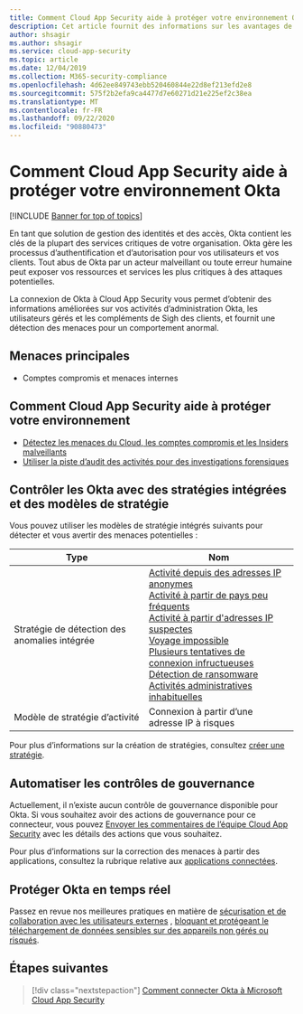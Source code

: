 ```yaml
---
title: Comment Cloud App Security aide à protéger votre environnement Okta
description: Cet article fournit des informations sur les avantages de la connexion de votre application Okta à Cloud App Security à l’aide du connecteur API pour la visibilité et le contrôle de l’utilisation.
author: shsagir
ms.author: shsagir
ms.service: cloud-app-security
ms.topic: article
ms.date: 12/04/2019
ms.collection: M365-security-compliance
ms.openlocfilehash: 4d62ee849743ebb520460844e22d8ef213efd2e8
ms.sourcegitcommit: 575f2b2efa9ca4477d7e60271d21e225ef2c38ea
ms.translationtype: MT
ms.contentlocale: fr-FR
ms.lasthandoff: 09/22/2020
ms.locfileid: "90880473"
---
```

# <a name="how-cloud-app-security-helps-protect-your-okta-environment"></a>Comment Cloud App Security aide à protéger votre environnement Okta

[!INCLUDE [Banner for top of topics](includes/banner.md)]

En tant que solution de gestion des identités et des accès, Okta contient les clés de la plupart des services critiques de votre organisation. Okta gère les processus d’authentification et d’autorisation pour vos utilisateurs et vos clients. Tout abus de Okta par un acteur malveillant ou toute erreur humaine peut exposer vos ressources et services les plus critiques à des attaques potentielles.

La connexion de Okta à Cloud App Security vous permet d’obtenir des informations améliorées sur vos activités d’administration Okta, les utilisateurs gérés et les compléments de Sigh des clients, et fournit une détection des menaces pour un comportement anormal.

## <a name="main-threats"></a>Menaces principales

- Comptes compromis et menaces internes

## <a name="how-cloud-app-security-helps-to-protect-your-environment"></a>Comment Cloud App Security aide à protéger votre environnement

- [Détectez les menaces du Cloud, les comptes compromis et les Insiders malveillants](best-practices.md#detect-cloud-threats-compromised-accounts-malicious-insiders-and-ransomware)
- [Utiliser la piste d’audit des activités pour des investigations forensiques](best-practices.md#use-the-audit-trail-of-activities-for-forensic-investigations)

## <a name="control-okta-with-built-in-policies-and-policy-templates"></a>Contrôler les Okta avec des stratégies intégrées et des modèles de stratégie

Vous pouvez utiliser les modèles de stratégie intégrés suivants pour détecter et vous avertir des menaces potentielles :

| Type | Nom |
| ---- | ---- |
| Stratégie de détection des anomalies intégrée | [Activité depuis des adresses IP anonymes](anomaly-detection-policy.md#activity-from-anonymous-ip-addresses)<br />[Activité à partir de pays peu fréquents](anomaly-detection-policy.md#activity-from-infrequent-country)<br />[Activité à partir d'adresses IP suspectes](anomaly-detection-policy.md#activity-from-suspicious-ip-addresses)<br />[Voyage impossible](anomaly-detection-policy.md#impossible-travel)<br />[Plusieurs tentatives de connexion infructueuses](anomaly-detection-policy.md#multiple-failed-login-attempts)<br />[Détection de ransomware](anomaly-detection-policy.md#ransomware-activity)<br />[Activités administratives inhabituelles](anomaly-detection-policy.md#unusual-activities-by-user) |
| Modèle de stratégie d’activité | Connexion à partir d’une adresse IP à risques |

Pour plus d’informations sur la création de stratégies, consultez [créer une stratégie](control-cloud-apps-with-policies.md#create-a-policy).

## <a name="automate-governance-controls"></a>Automatiser les contrôles de gouvernance

Actuellement, il n’existe aucun contrôle de gouvernance disponible pour Okta. Si vous souhaitez avoir des actions de gouvernance pour ce connecteur, vous pouvez [Envoyer les commentaires de l’équipe Cloud App Security](support-and-ts.md#feedback) avec les détails des actions que vous souhaitez.

Pour plus d’informations sur la correction des menaces à partir des applications, consultez la rubrique relative aux [applications connectées](governance-actions.md).

## <a name="protect-okta-in-real-time"></a>Protéger Okta en temps réel

Passez en revue nos meilleures pratiques en matière de [sécurisation et de collaboration avec les utilisateurs externes](best-practices.md#secure-collaboration-with-external-users-by-enforcing-real-time-session-controls) , [bloquant et protégeant le téléchargement de données sensibles sur des appareils non gérés ou risqués](best-practices.md#block-and-protect-download-of-sensitive-data-to-unmanaged-or-risky-devices).

## <a name="next-steps"></a>Étapes suivantes

> [!div class="nextstepaction"]
> [Comment connecter Okta à Microsoft Cloud App Security](connect-okta-to-microsoft-cloud-app-security.md)
